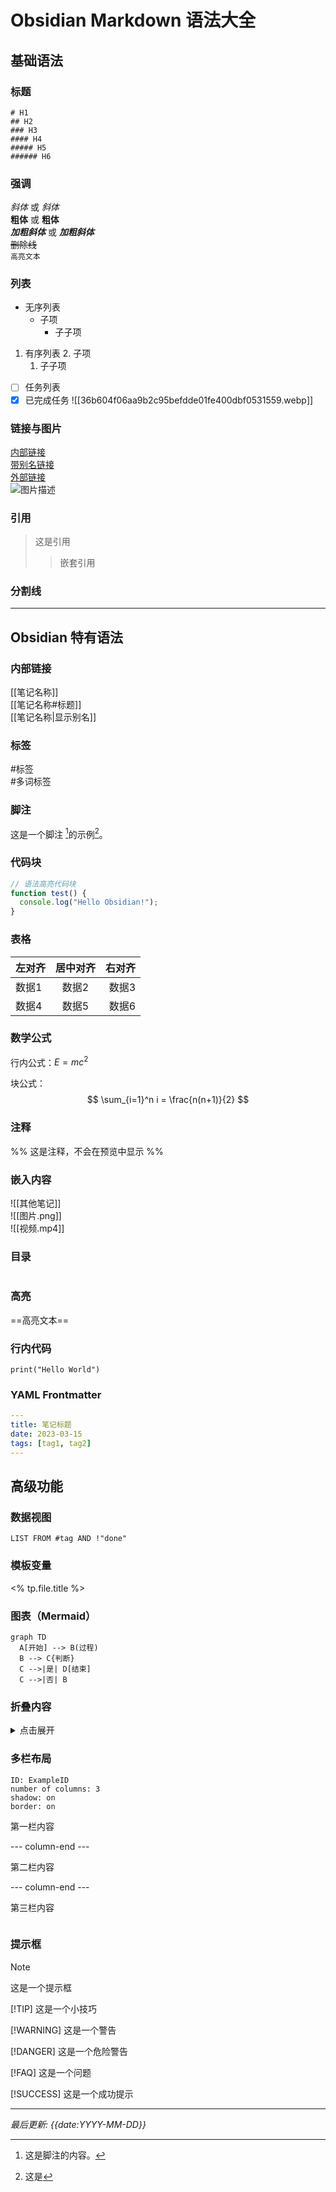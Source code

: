# Obsidian Markdown 语法大全

## 基础语法

### 标题
```
# H1
## H2
### H3
#### H4
##### H5
###### H6
```

### 强调
*斜体* 或 _斜体_  
**粗体** 或 __粗体__  
***加粗斜体*** 或 ___加粗斜体___  
~~删除线~~  
`高亮文本`  

### 列表
- 无序列表
  - 子项
    - 子子项

1. 有序列表
   2. 子项
      1. 子子项

- [ ] 任务列表
- [x] 已完成任务
![[36b604f06aa9b2c95befdde01fe400dbf0531559.webp]]

### 链接与图片
[内部链接](其他笔记)  
[带别名链接](其他笔记|别名)  
[外部链接](https://obsidian.md)  
![图片描述](图片路径.png)  

### 引用
> 这是引用
>> 嵌套引用

### 分割线
---

## Obsidian 特有语法

### 内部链接
[[笔记名称]]  
[[笔记名称#标题]]  
[[笔记名称|显示别名]]  

### 标签
#标签   
#多词标签  

### 脚注
这是一个脚注 [^1]的示例[^2]。

[^1]: 这是脚注的内容。
[^2]: 这是
### 代码块
```javascript
// 语法高亮代码块
function test() {
  console.log("Hello Obsidian!");
}
```

### 表格
| 左对齐 | 居中对齐 | 右对齐 |
| :-- | :--: | --: |
| 数据1 | 数据2  | 数据3 |
| 数据4 | 数据5  | 数据6 |

### 数学公式
行内公式：$E=mc^2$

块公式：
$$
\sum_{i=1}^n i = \frac{n(n+1)}{2}
$$

### 注释
%% 这是注释，不会在预览中显示 %%

### 嵌入内容
![[其他笔记]]  
![[图片.png]]  
![[视频.mp4]]  

### 目录
```toc
```

### 高亮
==高亮文本==

### 行内代码
`print("Hello World")`

### YAML Frontmatter
```yaml
---
title: 笔记标题
date: 2023-03-15
tags: [tag1, tag2]
---
```

## 高级功能

### 数据视图
```dataview
LIST FROM #tag AND !"done"
```

### 模板变量
<% tp.file.title %>

### 图表（Mermaid）
```mermaid
graph TD
  A[开始] --> B(过程)
  B --> C{判断}
  C -->|是| D[结束]
  C -->|否| B
```

### 折叠内容
<details>
<summary>点击展开</summary>

折叠的内容在这里
</details>

### 多栏布局
```start-multi-column
ID: ExampleID
number of columns: 3
shadow: on
border: on
```

第一栏内容

--- column-end ---

第二栏内容

--- column-end ---

第三栏内容

```end-multi-column
```

### 提示框
> [!NOTE]
> 这是一个提示框
> 
> [!TIP]
> 这是一个小技巧
> 
> [!WARNING]
> 这是一个警告
> 
> [!DANGER]
> 这是一个危险警告
> 
> [!FAQ]
> 这是一个问题
> 
> [!SUCCESS]
> 这是一个成功提示

---

*最后更新: {{date:YYYY-MM-DD}}*